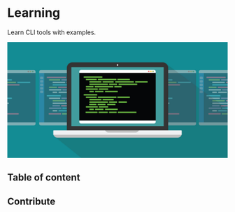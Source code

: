 # Learning

Learn CLI tools with examples.

<p align="center">
    <img src="./assets/main-logo.jpeg" />
</p>

## Table of content

## Contribute
